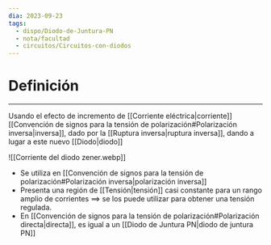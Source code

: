 ```yaml
---
dia: 2023-09-23
tags:
  - dispo/Diodo-de-Juntura-PN
  - nota/facultad
  - circuitos/Circuitos-con-diodos
---
```

# Definición
---
Usando el efecto de incremento de [[Corriente eléctrica|corriente]] [[Convención de signos para la tensión de polarización#Polarización inversa|inversa]], dado por la [[Ruptura inversa|ruptura inversa]], dando a lugar a este nuevo [[Diodo|diodo]]

![[Corriente del diodo zener.webp]]

* Se utiliza en [[Convención de signos para la tensión de polarización#Polarización inversa|polarización inversa]]
* Presenta una región de [[Tensión|tensión]] casi constante para un rango amplio de corrientes
  $\implies$ se los puede utilizar para obtener una tensión regulada.
* En [[Convención de signos para la tensión de polarización#Polarización directa|directa]], es igual a un [[Diodo de Juntura PN|diodo de juntura PN]]